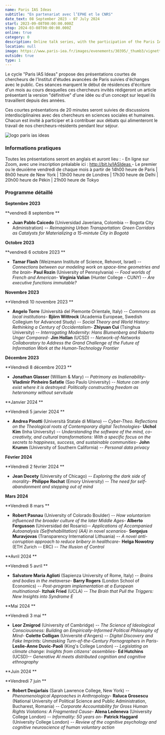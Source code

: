 ```yaml
---
name: Paris IAS Ideas
subtitle: "En partenariat avec l’EPHE et le CNRS"
date_text: 08 September 2023 - 07 July 2024
start: 2023-09-08T00:00:00.000Z
stop: 2024-03-08T00:00:00.000Z
online: true
category: 0
description: Online talk series, with the participation of the Paris IAS researchers in writing residencies
location: null
image: https://www.paris-iea.fr/images/evenements/30395/_thumb3/vignette-generique-site-web-verticale.png
outside: true
type: 1
---
```


Le cycle "Paris IAS Ideas" propose des présentations courtes de chercheurs de l'Institut d'études avancées de Paris suivies d'échanges avec le public. Ces séances marquent le début de résidences d'écriture d'un mois au cours desquelles ces chercheurs invités rédigeront un article présentant la version "définitive" d'une idée ou d'un concept sur lequel ils travaillent depuis des années.

Ces courtes présentations de 20 minutes seront suivies de discussions interdisciplinaires avec des chercheurs en sciences sociales et humaines. Chacun est invité à participer et à contribuer aux débats qui alimenteront le travail de nos chercheurs-résidents pendant leur séjour.

![logo paris ias ideas](https://www.paris-iea.fr/images/logo_paris_ias_ideas.png)

### Informations pratiques

Toutes les présentations seront en anglais et auront lieu :
\- En ligne sur Zoom, avec une inscription préalable ici : [http://bit.ly/IASIdeas
](http://bit.ly/IASIdeas)\- Le premier ou le deuxième vendredi de chaque mois à partir de 14h00 heure de Paris | 8h00 heure de New York | 13h00 heure de Londres | 17h30 heure de Delhi | 20h00 heure de Pékin | 21h00 heure de Tokyo

### Programme détaillé

**Septembre 2023**

**vendredi 8 septembre
**

-   **Juan Pablo Caicedo** (Universidad Javeriana, Colombia -- Bogota City Administration) -- *Reimagining Urban Transportation: Green Corridors as Catalysts for Materializing a 15-mintute City in Bogotá*

**Octobre 2023**

**vendredi 6 octobre 2023
**

-   **Tamar Flash** (Weizmann Institute of Science, Rehovot, Israel) -- *Connections between our modeling work on space-time geometries and the brain*-   **Paul Rozin** (University of Pennsylvania) -- *Food worlds of French and American*-   **Virginia Valian** (Hunter College - CUNY) -- *Are executive functions immutable?*

**Novembre 2023**

**Vendredi 10 novembre 2023
**

-   **Angelo Torre** (Università del Piemonte Orientale, Italy) -- *Commons as local institutions*-   **Björn Wittrock** (Academia Europeae, Swedish Collegium for Advanced Study) -- *Social Theory and World History: Rethinking a Century of Occidentalism*-   **Zhiyuan Cui** (Tsinghua University) -- *Interrogating Modernity: Hans Blumenberg and Roberto Unger Compared*-   **Jim Hollan** (UCSD) -- *Network-of-Networks Collaboratory to Address the Grand Challenge of the Future of Information Work at the Human-Technology Frontier*

**Décembre 2023**

**Vendredi 8 décembre 2023
**

-   **Jonathan Glasser** (William & Mary) -- *Patrimony as Inalienability*-   **Vladimir Pinheiro Safatle** (Sao Paulo University) -- *Nature can only exist where it is destroyed: Politically constructing freedom as heteronomy without servitude*

**Janvier 2024
**

**Vendredi 5 janvier 2024
**

-   **Andrea Pinotti** (Università Statale di Milano) -- *Cyber-Theo. Reflections on the Theological roots of Contemporary digital Technologies*-   **Uichol Kim** (Inha University) -- *Understanding the software of the mind, co-creativity, and cultural transformations: With a specific focus on the secrets to happiness, success, and sustainable communities*-   **John Krumm** (University of Southern California) -- *Personal data privacy*

**Février 2024**

**Vendredi 2 février 2024
**

-   **Jean Decety** (University of Chicago) -- *Exploring the dark side of morality*-   **Philippe Rochat** (Emory University) -- *The need for self-abandonment and stepping out of mind*

**Mars 2024**

**Vendredi 8 mars
**

-   **Robert Pasnau** (University of Colorado Boulder) -- *How voluntarism influenced the broader culture of the later Middle Ages*-   **Alberto Fergusson** (Universidad del Rosario)-- *Applications of Accompanied Autoanalysis (Selfrehabilitation) (AA) in novel scenarios*-   **Sergejus Muravjovas** (Transparency International Lithuania) -- *A novel anti-corruption approach to reduce bribery in healthcare*-   **Helga Nowotny** (ETH Zurich -- ERC) -- *The Illusion of Control*

**Avril 2024
**

**Vendredi 5 avril
**

-   **Salvatore Maria Aglioti** (Sapienza University of Rome, Italy) -- *Brains and bodies in the metaverse*-   **Barry Rogers** (London School of Economics) -- *Post-program implementation at a European multinational*-   **Itzhak Fried** (UCLA) -- *The Brain that Pull the Triggers: New Insights into Syndrome E*

**Mai 2024
**

**Vendredi 3 mai
**

-   **Leor Zmigrod** (University of Cambridge) -- *The Science of Ideological Consciousness: Building an Empirically-Informed Political Philosophy of Mind*-   **Colette Colligan** (Université d'Angers) -- *Digital Discovery and Fake Imprints: Unmasking Turn-of-the-Century Pornographers in Paris*-   **Leslie-Anne Duvic-Paoli** (King's College London) -- *Legislating on climate change: Insights from citizens' assemblies*-   **Ed Hutchins** (UCSD)-- *Generative AI meets distributed cognition and cognitive ethnography*

**Juin 2024
**

**Vendredi 7 juin
**

-   **Robert Desjarlais** (Sarah Lawrence College, New York) -- *Phenomenological Approaches in Anthropology*-   **Raluca Grosescu** (National University of Political Science and Public Administration, Bucharest, Romania) -- *Corporate Accountability for Gross Human Rights Violations: A Fragmented Cause*-   **Alena Ledeneva** (University College London) -- *Informality: 50 years on*-   **Patrick Haggard** (University College London) -- *Review of the cognitive psychology and cognitive neuroscience of human voluntary action*

